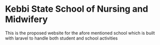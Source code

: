 # Kebbi State School of Nursing and Midwifery 
This is the proposed website for the afore mentioned school which is built with laravel to handle both student and school activities

